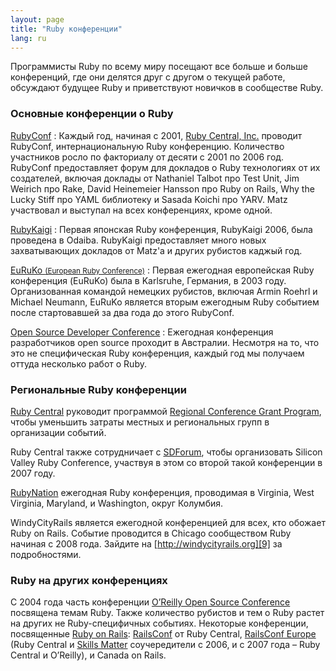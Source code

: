 ```yaml
---
layout: page
title: "Ruby конференции"
lang: ru
---
```


Программисты Ruby по всему миру посещают все больше и больше
конференций, где они делятся друг с другом о текущей работе, обсуждают
будущее Ruby и приветствуют новичков в сообществе Ruby.

### Основные конференции о Ruby

[RubyConf][1]
: Каждый год, начиная с 2001, [Ruby Central, Inc.][2] проводит RubyConf,
  интернациональную Ruby конференцию. Количество участников росло по
  факториалу от десяти с 2001 по 2006 год. RubyConf предоставляет форум
  для докладов о Ruby технологиях от их создателей, включая доклады от
  Nathaniel Talbot про Test Unit, Jim Weirich про Rake, David Heinemeier
  Hansson про Ruby on Rails, Why the Lucky Stiff про YAML библиотеку и
  Sasada Koichi про YARV. Matz участвовал и выступал на всех конференциях,
  кроме одной.

[RubyKaigi][3]
: Первая японская Ruby конференция, RubyKaigi 2006, была проведена в
  Odaiba. RubyKaigi предоставляет много новых захватывающих докладов от
  Matz'а и других рубистов каджый год.

[EuRuKo <small>(European Ruby Conference)</small>][4]
: Первая ежегодная европейская Ruby конференция (EuRuKo) была в Karlsruhe,
  Германия, в 2003 году. Организованная командой немецких рубистов, включая
  Armin Roehrl и Michael Neumann, EuRuKo является вторым ежегодным Ruby
  событием после стартовавшей за два года до этого RubyConf.

[Open Source Developer Conference][5]
: Ежегодная конференция разработчиков open source проходит в Австралии.
  Несмотря на то, что это не специфическая Ruby конференция, каждый год мы
  получаем оттуда несколько работ о Ruby.

### Региональные Ruby конференции

[Ruby Central][2] руководит программой [Regional Conference Grant Program][6],
чтобы уменьшить затраты местных и региональных групп в организации
событий.


Ruby Central также сотрудничает с [SDForum][7], чтобы организовать Silicon
Valley Ruby Conference, участвуя в этом со второй такой конференции в 2007
году.

[RubyNation][8] ежегодная Ruby конференция, проводимая в Virginia, West
Virginia, Maryland, и Washington, округ Колумбия.

WindyCityRails является ежегодной конференцией для всех, кто обожает
Ruby on Rails. Событие проводится в Chicago сообществом Ruby начиная с
2008 года. Зайдите на [http://windycityrails.org][9] за подробностями.

### Ruby на других конференциях

С 2004 года часть конференции [O’Reilly Open Source Conference][10]
посвящена темам Ruby. Также количество рубистов и тем о Ruby растет на
других не Ruby-специфичных событиях. Некоторые конференции, посвященные
[Ruby on Rails][11]: [RailsConf][12] от Ruby Central, [RailsConf Europe][13] (Ruby
Central и [Skills Matter][14] соучередители с 2006, и с 2007 года – Ruby Central и
O’Reilly), и Canada on Rails.



[1]: http://rubyconf.org/
[2]: http://rubycentral.org
[3]: http://rubykaigi.org/
[4]: http://euruko.org
[5]: http://www.osdc.com.au/
[6]: http://rubycentral.org/community/grant
[7]: http://www.sdforum.org
[8]: http://rubynation.org/
[9]: http://windycityrails.org
[10]: http://conferences.oreillynet.com/os2006/
[11]: http://www.rubyonrails.org
[12]: http://www.railsconf.org
[13]: http://europe.railsconf.org
[14]: http://www.skillsmatter.com
